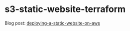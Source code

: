 # s3-static-website-terraform

Blog post:
[deploying-a-static-website-on-aws](https://dev.to/ephantus_gachomba_/deploying-a-static-website-on-aws-s3-with-terraform-a-beginners-guide-jon)

